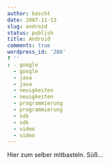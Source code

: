 ```yaml
---
author: bascht
date: 2007-11-13
slug: android
status: publish
title: Android
comments: true
wordpress_id: '286'
? ''
: - google
  - google
  - java
  - java
  - neuigkeiten
  - neuigkeiten
  - programmierung
  - programmierung
  - sdk
  - sdk
  - video
  - video
---
```


Hier zum selber mitbasteln. Süß...




